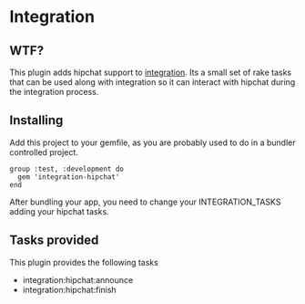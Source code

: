 # Integration

## WTF? 

This plugin adds hipchat support to [integration](http://github.com/tapajos/integration). Its a small set of rake tasks that can be used along with integration so it can interact with hipchat during the integration process.


## Installing 

Add this project to your gemfile, as you are probably used to do in a bundler controlled project. 

    group :test, :development do
      gem 'integration-hipchat'      
    end 

After bundling your app, you need to change your INTEGRATION\_TASKS adding your hipchat tasks. 

## Tasks provided 

This plugin provides the following tasks

  * integration:hipchat:announce
  * integration:hipchat:finish


